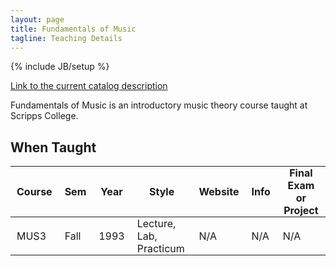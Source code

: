 ```yaml
---
layout: page
title: Fundamentals of Music
tagline: Teaching Details
---
```

{% include JB/setup %}

[Link to the current catalog description](http://catalog.scrippscollege.edu/preview_program.php?catoid=5&poid=902#)

Fundamentals of Music is an introductory music theory course taught at Scripps College.

## When Taught
<style>
th, td {
    padding:  0px 10px;
}
</style>

| Course | Sem | Year | Style | Website | Info | Final Exam or Project |
| ------ | --- | ---- | ----- | ------- | ---- | --------------------- |
| MUS3 | Fall | 1993 | Lecture, Lab, Practicum | N/A | N/A | N/A |